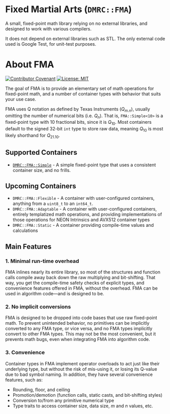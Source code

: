 # Fixed Martial Arts (`DMRC::FMA`)
A small, fixed-point math library relying on no external libraries, and designed to work with various compilers.

It does not depend on external libraries such as STL. The only external code used is Google Test, for unit-test purposes.

# About FMA
[![Contributor Covenant](https://img.shields.io/badge/Contributor%20Covenant-2.1-4baaaa.svg?style=flat)](./code_of_conduct.md)
[![License: MIT](https://img.shields.io/badge/license-MIT-blue.svg?style=flat)](./license.txt)

The goal of FMA is to provide an elementary set of math operations for fixed-point math, and a number of container types with behavior that suits your use case.

FMA uses Q notation as defined by Texas Instruments ($Q_{m.n}$), usually omitting the number of numerical bits (i.e. $Q_n$). That is, `FMA::Simple<10>` is a fixed-point type with 10 fractional bits, since it is $Q_{10}$. Most containers default to the signed 32-bit `int` type to store raw data, meaning $Q_{10}$ is most likely shorthand for $Q_{21.10}$. 

## Supported Containers
* [`DMRC::FMA::Simple`](src/DMRC/FMA/Simple.hpp) - A simple fixed-point type that uses a consistent container size, and no frills.

## Upcoming Containers
* `DMRC::FMA::Flexible` - A container with user-configured containers, anything from a `uint8_t` to an `int64_t`.
* `DMRC::FMA::Adaptable` - A container with user-configured containers, entirely templatized math operations, and providing implementations of those operations for NEON Intrinsics and AVX512 container types
* `DMRC::FMA::Static` - A container providing compile-time values and calculations

## Main Features
### 1. Minimal run-time overhead
FMA inlines nearly its entire library, so most of the structures and function calls compile away back down the raw multiplying and bit-shifting. That way, you get the compile-time safety checks of explicit types, and convenience features offered in FMA, without the overhead. FMA can be used in algorithm code—and is designed to be.
### 2. No implicit conversions
FMA is designed to be dropped into code bases that use raw fixed-point math. To prevent unintended behavior, no primitives can be implicitly converted to any FMA type, or vice versa, and no FMA types implicitly convert to other FMA types. This may not be the most convenient, but it prevents math bugs, even when integrating FMA into algorithm code.
### 3. Convenience
Container types in FMA implement operator overloads to act just like their underlying type, but without the risk of mis-using it, or losing its Q-value due to bad symbol naming. In addition, they have several convenience features, such as:
* Rounding, floor, and ceiling
* Promotion/demotion (function calls, static casts, and bit-shifting styles)
* Conversion to/from any primitive numerical type
* Type traits to access container size, data size, $m$ and $n$ values, etc.